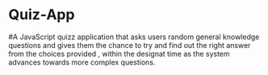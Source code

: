 # Quiz-App
#A JavaScript quizz application that asks users  random general knowledge   questions and gives them   the  chance to try and find out  the right answer from the  choices   provided , within the designat time as the system advances  towards more complex questions.  

